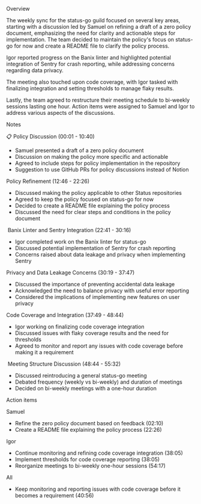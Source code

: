 Overview

The weekly sync for the status-go guild focused on several key areas, starting with a discussion led by Samuel on refining a draft of a zero policy document, emphasizing the need for clarity and actionable steps for implementation. The team decided to maintain the policy's focus on status-go for now and create a README file to clarify the policy process.

Igor reported progress on the Banix linter and highlighted potential integration of Sentry for crash reporting, while addressing concerns regarding data privacy.

The meeting also touched upon code coverage, with Igor tasked with finalizing integration and setting thresholds to manage flaky results.

Lastly, the team agreed to restructure their meeting schedule to bi-weekly sessions lasting one hour. Action items were assigned to Samuel and Igor to address various aspects of the discussions.

Notes

📋 Policy Discussion (00:01 - 10:40)
- Samuel presented a draft of a zero policy document
- Discussion on making the policy more specific and actionable
- Agreed to include steps for policy implementation in the repository
- Suggestion to use GitHub PRs for policy discussions instead of Notion

Policy Refinement (12:46 - 22:26)
- Discussed making the policy applicable to other Status repositories
- Agreed to keep the policy focused on status-go for now
- Decided to create a README file explaining the policy process
- Discussed the need for clear steps and conditions in the policy document

️ Banix Linter and Sentry Integration (22:41 - 30:16)

- Igor completed work on the Banix linter for status-go
- Discussed potential implementation of Sentry for crash reporting
- Concerns raised about data leakage and privacy when implementing Sentry

Privacy and Data Leakage Concerns (30:19 - 37:47)

- Discussed the importance of preventing accidental data leakage
- Acknowledged the need to balance privacy with useful error reporting
- Considered the implications of implementing new features on user privacy

Code Coverage and Integration (37:49 - 48:44)

- Igor working on finalizing code coverage integration
- Discussed issues with flaky coverage results and the need for thresholds
- Agreed to monitor and report any issues with code coverage before making it a requirement

️ Meeting Structure Discussion (48:44 - 55:32)

- Discussed reintroducing a general status-go meeting
- Debated frequency (weekly vs bi-weekly) and duration of meetings
- Decided on bi-weekly meetings with a one-hour duration

Action items

Samuel
- Refine the zero policy document based on feedback (02:10)
- Create a README file explaining the policy process (22:26)

Igor
- Continue monitoring and refining code coverage integration (38:05)
- Implement thresholds for code coverage reporting (38:05)
- Reorganize meetings to bi-weekly one-hour sessions (54:17)

All
- Keep monitoring and reporting issues with code coverage before it becomes a requirement (40:56)